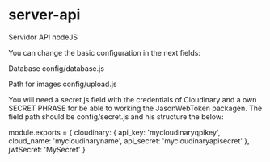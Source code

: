 # server-api
Servidor API nodeJS

You can change the basic configuration in the next fields:

Database
config/database.js

Path for images
config/upload.js

You will need a secret.js field with the credentials of Cloudinary and a own SECRET PHRASE for be able to working the JasonWebToken packagen. The field path should be config/secret.js and his structure the below:

module.exports = {
  cloudinary: {
    api_key: 'mycloudinaryqpikey',
    cloud_name: 'mycloudinaryname',
    api_secret: 'mycloudinaryapisecret'
  },
  jwtSecret: 'MySecret'
}
